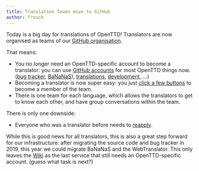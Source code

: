 ```yaml
---
title: Translation Teams move to GitHub
author: frosch
---
```


Today is a big day for translations of OpenTTD!
Translators are now organised as teams of our [GitHub organisation](https://github.com/OpenTTD).

That means:
* You no longer need an OpenTTD-specific account to become a translator: you can use [GitHub accounts](https://github.com) for most OpenTTD things now.
  ([bug tracker](https://github.com/OpenTTD/OpenTTD/issues), [BaNaNaS](https://bananas.openttd.org)), [translations](https://translator.openttd.org), [development](https://github.com/OpenTTD/OpenTTD), ...)
* Becoming a translator is now super easy: you just [click a few buttons](https://github.com/OpenTTD/team/issues/new/choose) to become a member of the team.
* There is one team for each language, which allows the translators to get to know each other, and have group conversations within the team.

There is only one downside:
* Everyone who was a translator before needs to [reapply](https://github.com/OpenTTD/team/issues/new/choose).

While this is good news for all translators, this is also a great step forward for our infrastructure:
after migrating the source code and bug tracker in 2019, this year we could migrate BaNaNaS and the WebTranslator.
This only leaves the [Wiki](https://wiki.openttd.org) as the last service that still needs an OpenTTD-specific account. (guess what task is next?)
